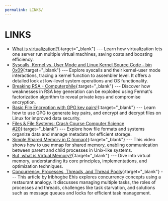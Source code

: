 ```yaml
---
permalink: LINKS/
---
```


# LINKS

* [What is virtualization?](https://www.ibm.com/topics/virtualization){:target="_blank"} ---
  Learn how virtualization lets one server run multiple virtual machines, saving costs and boosting efficiency.
* [Syscalls, Kernel vs. User Mode and Linux Kernel Source Code - bin 0x09](https://www.youtube.com/watch?v=fLS99zJDHOc){:target="_blank"} ---
  Explore syscalls and their kernel-user mode interactions, tracing a kernel function to assembler level. It offers a detailed look at low-level system operations and OS functionality.
* [Breaking RSA - Computerphile](https://www.youtube.com/watch?v=-ShwJqAalOk){:target="_blank"} ---
  Discover how weaknesses in RSA key generation can be exploited using Fermat's factorization algorithm to reveal private keys and compromise encryption.
* [Basic File Encryption with GPG key pairs!](https://www.youtube.com/watch?v=DMGIlj7u7Eo){:target="_blank"} ---
  Learn how to use GPG to generate key pairs, and encrypt and decrypt files on Linux for improved data security.
* [Files & File Systems: Crash Course Computer Science #20](https://www.youtube.com/watch?v=KN8YgJnShPM){:target="_blank"} ---
  Explore how file formats and systems organize data and manage metadata for efficient storage.
* [Simple Shared Memory in C (mmap)](https://www.youtube.com/watch?v=rPV6b8BUwxM){:target="_blank"} ---
  This video shows how to use mmap for shared memory, enabling communication between parent and child processes in Unix-like systems.
* [But, what is Virtual Memory?](https://www.youtube.com/watch?v=A9WLYbE0p-I){:target="_blank"} ---
  Dive into virtual memory, understanding its core principles, implementations, and optimization techniques.
* [Concurrency: Processes, Threads, and Thread Pools](https://medium.com/@ehisjude420/concurrency-processes-threads-and-thread-pools-31ea6be9a79b){:target="_blank"} ---
  This article by Iribhogbe Ehis explores concurrency concepts using a restaurant analogy. It discusses managing multiple tasks, the roles of processes and threads, challenges like task starvation, and solutions such as message queues and locks for efficient task management.
